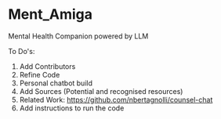# Ment_Amiga
Mental Health Companion powered by LLM

To Do's:
1. Add Contributors
2. Refine Code
3. Personal chatbot build 
4. Add Sources (Potential and recognised resources)
5. Related Work: https://github.com/nbertagnolli/counsel-chat
6. Add instructions to run the code
